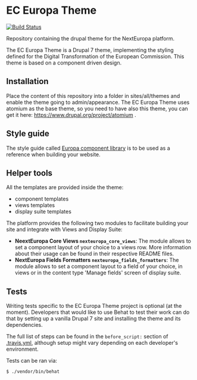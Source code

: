 # EC Europa Theme

[![Build Status](https://travis-ci.org/ec-europa/ec-europa-theme.svg?branch=europa-atomium)](https://travis-ci.org/ec-europa/ec-europa-theme)

Repository containing the drupal theme for the NextEuropa platform.

The EC Europa Theme is a Drupal 7 theme, implementing the styling defined for 
the Digital Transformation of the European Commission.
This theme is based on a component driven design. 

## Installation

Place the content of this repository into a folder in sites/all/themes and enable the theme going to admin/appearance.
The EC Europa Theme uses atomium as the base theme, so you need to have also 
this theme, you can get it here: https://www.drupal.org/project/atomium .

## Style guide

The style guide called [Europa component library](https://ec-europa.github.io/europa-component-library)
 is to be used as a reference when building your website.

## Helper tools

All the templates are provided inside the theme:

 - component templates
 - views templates
 - display suite templates

The platform provides the following two modules to facilitate building your site and integrate with Views and Display Suite:
 
 - **NeextEuropa Core Views `nexteuropa_core_views`**: The module allows to set a component layout of your choice to a views row.
More information about their usage can be found in their respective README files.
- **NextEuropa Fields Formatters `nexteuropa_fields_formatters`**: The module allows to set a component layout to a field of your choice, in views 
or in the content type 'Manage fields' screen of display suite.

## Tests

Writing tests specific to the EC Europa Theme project is optional (at the moment). Developers that would like to use
Behat to test their work can do that by setting up a vanilla Drupal 7 site and installing the theme and its dependencies.

The full list of steps can be found in the `before_script:` section of [.travis.yml](.travis.yml), although setup might
vary depending on each developer's environment.

Tests can be ran via:

```
$ ./vendor/bin/behat
```
